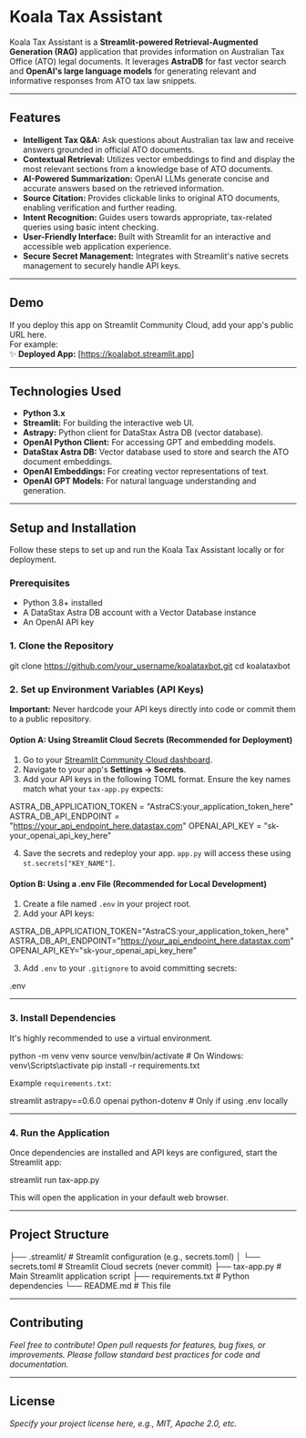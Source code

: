 # Koala Tax Assistant

Koala Tax Assistant is a **Streamlit-powered Retrieval-Augmented Generation (RAG)** application that provides information on Australian Tax Office (ATO) legal documents. It leverages **AstraDB** for fast vector search and **OpenAI's large language models** for generating relevant and informative responses from ATO tax law snippets.

---

## Features

- **Intelligent Tax Q&A:** Ask questions about Australian tax law and receive answers grounded in official ATO documents.
- **Contextual Retrieval:** Utilizes vector embeddings to find and display the most relevant sections from a knowledge base of ATO documents.
- **AI-Powered Summarization:** OpenAI LLMs generate concise and accurate answers based on the retrieved information.
- **Source Citation:** Provides clickable links to original ATO documents, enabling verification and further reading.
- **Intent Recognition:** Guides users towards appropriate, tax-related queries using basic intent checking.
- **User-Friendly Interface:** Built with Streamlit for an interactive and accessible web application experience.
- **Secure Secret Management:** Integrates with Streamlit's native secrets management to securely handle API keys.

---

## Demo

If you deploy this app on Streamlit Community Cloud, add your app's public URL here.  
For example:  
✨ **Deployed App:** [https://koalabot.streamlit.app]

---

## Technologies Used

- **Python 3.x**
- **Streamlit:** For building the interactive web UI.
- **Astrapy:** Python client for DataStax Astra DB (vector database).
- **OpenAI Python Client:** For accessing GPT and embedding models.
- **DataStax Astra DB:** Vector database used to store and search the ATO document embeddings.
- **OpenAI Embeddings:** For creating vector representations of text.
- **OpenAI GPT Models:** For natural language understanding and generation.

---

## Setup and Installation

Follow these steps to set up and run the Koala Tax Assistant locally or for deployment.

### Prerequisites

- Python 3.8+ installed
- A DataStax Astra DB account with a Vector Database instance
- An OpenAI API key

### 1. Clone the Repository

git clone https://github.com/your_username/koalataxbot.git
cd koalataxbot


### 2. Set up Environment Variables (API Keys)

**Important:** Never hardcode your API keys directly into code or commit them to a public repository.

#### Option A: Using Streamlit Cloud Secrets (Recommended for Deployment)

1. Go to your [Streamlit Community Cloud dashboard](https://share.streamlit.io).
2. Navigate to your app's **Settings → Secrets**.
3. Add your API keys in the following TOML format. Ensure the key names match what your `tax-app.py` expects:

ASTRA_DB_APPLICATION_TOKEN = "AstraCS:your_application_token_here"
ASTRA_DB_API_ENDPOINT = "https://your_api_endpoint_here.datastax.com"
OPENAI_API_KEY = "sk-your_openai_api_key_here"


4. Save the secrets and redeploy your app. `app.py` will access these using `st.secrets["KEY_NAME"]`.

#### Option B: Using a .env File (Recommended for Local Development)

1. Create a file named `.env` in your project root.
2. Add your API keys:

ASTRA_DB_APPLICATION_TOKEN="AstraCS:your_application_token_here"
ASTRA_DB_API_ENDPOINT="https://your_api_endpoint_here.datastax.com"
OPENAI_API_KEY="sk-your_openai_api_key_here"


3. Add `.env` to your `.gitignore` to avoid committing secrets:

.env


---

### 3. Install Dependencies

It's highly recommended to use a virtual environment.

python -m venv venv
source venv/bin/activate # On Windows: venv\Scripts\activate
pip install -r requirements.txt


Example `requirements.txt`:

streamlit
astrapy==0.6.0
openai
python-dotenv # Only if using .env locally


---

### 4. Run the Application

Once dependencies are installed and API keys are configured, start the Streamlit app:

streamlit run tax-app.py


This will open the application in your default web browser.

---

## Project Structure

├── .streamlit/ # Streamlit configuration (e.g., secrets.toml)
│ └── secrets.toml # Streamlit Cloud secrets (never commit)
├── tax-app.py # Main Streamlit application script
├── requirements.txt # Python dependencies
└── README.md # This file


---

## Contributing

*Feel free to contribute! Open pull requests for features, bug fixes, or improvements. Please follow standard best practices for code and documentation.*

---

## License

*Specify your project license here, e.g., MIT, Apache 2.0, etc.*
